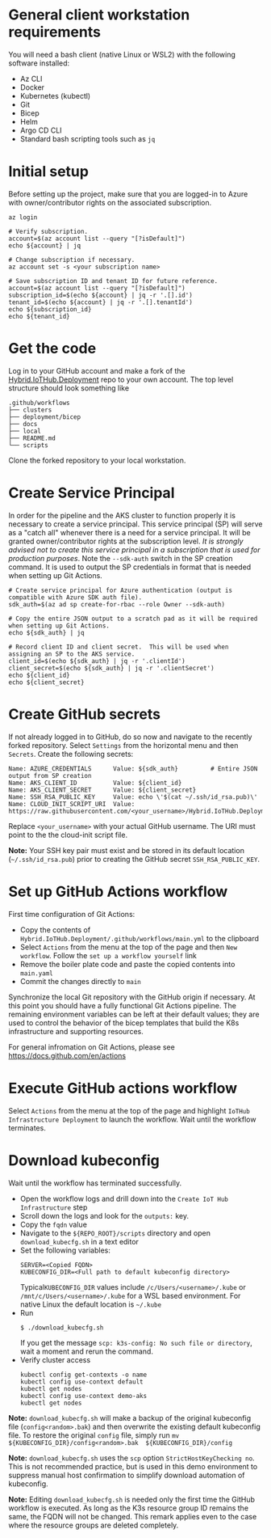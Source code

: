 # General client workstation requirements
You will need a bash client (native Linux or WSL2) with the following software installed:

- Az CLI
- Docker
- Kubernetes (kubectl)
- Git
- Bicep
- Helm
- Argo CD CLI
- Standard bash scripting tools such as `jq`

# Initial setup
Before setting up the project, make sure that you are logged-in to Azure with owner/contributor rights on the associated subscription.  
```
az login

# Verify subscription.
account=$(az account list --query "[?isDefault]")
echo ${account} | jq

# Change subscription if necessary.
az account set -s <your subscription name>

# Save subscription ID and tenant ID for future reference.
account=$(az account list --query "[?isDefault]")
subscription_id=$(echo ${account} | jq -r '.[].id')
tenant_id=$(echo ${account} | jq -r '.[].tenantId')
echo ${subscription_id}
echo ${tenant_id}
```

# Get the code
Log in to your GitHub account and make a fork of the [Hybrid.IoTHub.Deployment](https://github.com/pelleo/Hybrid.IoTHub.Deployment) repo to your own account.  The top level structure should look something like
```
.github/workflows
├── clusters
├── deployment/bicep
├── docs
├── local
├── README.md
└── scripts
```
Clone the forked repository to your local workstation.

# Create Service Principal
In order for the pipeline and the AKS cluster to function properly it is necessary to create a service principal.  This service principal (SP) will serve as a "catch all" whenever there is a need for a service principal.  It will be granted owner/contributor rights at the subscription level.  *It is strongly advised not to create this service principal in a subscription that is used for production purposes*.  Note the `--sdk-auth` switch in the SP creation command.  It is used to output the SP credentials in format that is needed when setting up Git Actions.
```
# Create service principal for Azure authentication (output is compatible with Azure SDK auth file).
sdk_auth=$(az ad sp create-for-rbac --role Owner --sdk-auth)

# Copy the entire JSON output to a scratch pad as it will be required when setting up Git Actions.
echo ${sdk_auth} | jq

# Record client ID and client secret.  This will be used when assigning an SP to the AKS service.
client_id=$(echo ${sdk_auth} | jq -r '.clientId')
client_secret=$(echo ${sdk_auth} | jq -r '.clientSecret')
echo ${client_id}
echo ${client_secret}
```

# Create GitHub secrets
If not already logged in to GitHub, do so now and navigate to the recently forked repository.  Select `Settings` from the horizontal menu and then `Secrets`.  Create the following secrets:
```
Name: AZURE_CREDENTIALS      Value: ${sdk_auth}         # Entire JSON output from SP creation
Name: AKS_CLIENT_ID          Value: ${client_id}
Name: AKS_CLIENT_SECRET      Value: ${client_secret}
Name: SSH_RSA_PUBLIC_KEY     Value: echo \'$(cat ~/.ssh/id_rsa.pub)\'
Name: CLOUD_INIT_SCRIPT_URI  Value: https://raw.githubusercontent.com/<your_username>/Hybrid.IoTHub.Deployment/main/deployment/bicep/modules/create_cloud_init_input_string_bicep.sh
```

Replace `<your_username>` with your actual GitHub username.  The URI must point to the the cloud-init script file.

**Note:** Your SSH key pair must exist and be stored in its default location (`~/.ssh/id_rsa.pub`) prior to creating the GitHub secret `SSH_RSA_PUBLIC_KEY`.

# Set up GitHub Actions workflow
First time configuration of Git Actions:
- Copy the contents of `Hybrid.IoTHub.Deployment/.github/workflows/main.yml` to the clipboard
- Select `Actions` from the menu at the top of the page and then `New workflow`.  Follow the `set up a workflow yourself` link
- Remove the boiler plate code and paste the copied contents into `main.yaml`
- Commit the changes directly to `main`

Synchronize the local Git repository with the GitHub origin if necessary.  At this point you should have a fully functional Git Actions pipeline.  The remaining environment variables can be left at their default values; they are used to control the behavior of the bicep templates that build the K8s infrastructure and supporting resources.

For general infromation on Git Actions, please see https://docs.github.com/en/actions

# Execute GitHub actions workflow
Select `Actions` from the menu at the top of the page and highlight `IoTHub Infrastructure Deployment` to launch the workflow.  Wait until the workflow terminates.  

# Download kubeconfig
Wait until the workflow has terminated successfully.
- Open the workflow logs and drill down into the `Create IoT Hub Infrastructure` step
- Scroll down the logs and look for the `outputs:` key.
- Copy the `fqdn` value
- Navigate to the `${REPO_ROOT}/scripts` directory and open `download_kubecfg.sh` in a text editor
- Set the following variables:
  ```
  SERVER=<Copied FQDN>
  KUBECONFIG_DIR=<Full path to default kubeconfig directory>
  ```
  Typical`KUBECONFIG_DIR` values include `/c/Users/<username>/.kube` or `/mnt/c/Users/<username>/.kube` for a WSL based environment.  For native Linux the default location is `~/.kube`
- Run
  ```
  $ ./download_kubecfg.sh
  ```
  If you get the message `scp: k3s-config: No such file or directory`, wait a moment and rerun the command.
- Verify cluster access
  ```
  kubectl config get-contexts -o name
  kubectl config use-context default
  kubectl get nodes
  kubectl config use-context demo-aks
  kubectl get nodes
  ```

**Note:**  `download_kubecfg.sh` will make a backup of the original kubeconfig file (`config<random>.bak`) and then overwrite the existing default kubeconfig file.  To restore the original `config` file, simply run `mv ${KUBECONFIG_DIR}/config<random>.bak  ${KUBECONFIG_DIR}/config` 

**Note:**  `download_kubecfg.sh` uses the `scp` option `StrictHostKeyChecking no`.  This is not recommended practice, but is used in this demo environment to suppress manual host confirmation to simplify download automation of kubeconfig.

**Note:**  Editing `download_kubecfg.sh` is needed only the first time the GitHub workflow is executed.  As long as the K3s resource group ID remains the same, the FQDN will not be changed.  This remark applies even to the case where the resource groups are deleted completely.
